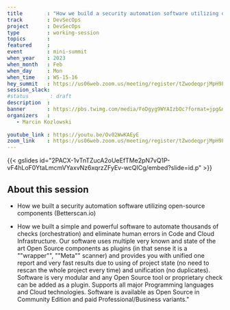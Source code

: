 ```yaml
---
title        : "How we build a security automation software utilizing open-source components (Betterscan.io)" 
track        : DevSecOps
project      : DevSecOps       
type         : working-session
topics       :
featured     :
event        : mini-summit
when_year    : 2023
when_month   : Feb
when_day     : Mon
when_time    : WS-15-16
hey_summit   : https://us06web.zoom.us/meeting/register/tZwodeqprjMpH9FPunRNXCTeNF-NpYUW7WRD
session_slack:
#status       : draft
description  :
banner       : https://pbs.twimg.com/media/FoDgyg9WYAIzbOc?format=jpg&name=medium
organizers   :
   - Marcin Kozlowski
  
youtube_link : https://youtu.be/Ov02WwKAEyE
zoom_link    : https://us06web.zoom.us/meeting/register/tZwodeqprjMpH9FPunRNXCTeNF-NpYUW7WRD
---
```


{{< gslides id="2PACX-1vTnTZucA2oUeEfTMe2pN7vQ1P-vF4hLoF0YtaLmcmVYaxvNz6xqrzZFyEv-wcQICg/embed?slide=id.p" >}}

## About this session

- How we built a security automation software utilizing open-source components (Betterscan.io)

- How we built a simple and powerful software to automate thousands of checks (orchestration) and eliminate human errors in Code and Cloud Infrastructure. Our software uses multiple very known and state of the art Open Source components as plugins (in that sense it is a ""wrapper"", ""Meta"" scanner) and provides you with unified one report and very fast results due to using of project state (no need to rescan the whole project every time) and unification (no duplicates). Software is very modular and any Open Source tool or proprietary check can be added as a plugin. Supports all major Programming languages and Cloud technologies. Software is available as Open Source in Community Edition and paid Professional/Business variants."
